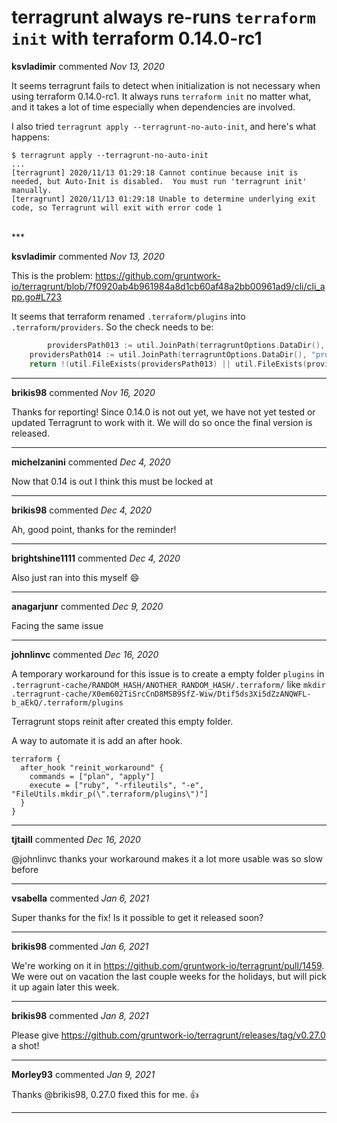 # terragrunt always re-runs `terraform init` with terraform 0.14.0-rc1

**ksvladimir** commented *Nov 13, 2020*

It seems terragrunt fails to detect when initialization is not necessary when using terraform 0.14.0-rc1. It always runs `terraform init` no matter what, and it takes a lot of time especially when dependencies are involved.

I also tried `terragrunt apply --terragrunt-no-auto-init`, and here's what happens:

```
$ terragrunt apply --terragrunt-no-auto-init
...
[terragrunt] 2020/11/13 01:29:18 Cannot continue because init is needed, but Auto-Init is disabled.  You must run 'terragrunt init' manually.
[terragrunt] 2020/11/13 01:29:18 Unable to determine underlying exit code, so Terragrunt will exit with error code 1
```
<br />
***


**ksvladimir** commented *Nov 13, 2020*

This is the problem: https://github.com/gruntwork-io/terragrunt/blob/7f0920ab4b961984a8d1cb60af48a2bb00961ad9/cli/cli_app.go#L723

It seems that terraform renamed `.terraform/plugins` into `.terraform/providers`. So the check needs to be:
```go
        providersPath013 := util.JoinPath(terragruntOptions.DataDir(), "plugins")
	providersPath014 := util.JoinPath(terragruntOptions.DataDir(), "providers")
	return !(util.FileExists(providersPath013) || util.FileExists(providersPath014))
```
***

**brikis98** commented *Nov 16, 2020*

Thanks for reporting! Since 0.14.0 is not out yet, we have not yet tested or updated Terragrunt to work with it. We will do so once the final version is released.
***

**michelzanini** commented *Dec 4, 2020*

Now that 0.14 is out I think this must be locked at
***

**brikis98** commented *Dec 4, 2020*

Ah, good point, thanks for the reminder!
***

**brightshine1111** commented *Dec 4, 2020*

Also just ran into this myself 😄 
***

**anagarjunr** commented *Dec 9, 2020*

Facing the same issue
***

**johnlinvc** commented *Dec 16, 2020*

A temporary workaround for this issue is to create a empty folder `plugins` in 
`.terragrunt-cache/RANDOM_HASH/ANOTHER_RANDOM_HASH/.terraform/`
like
`mkdir .terragrunt-cache/X0em602TiSrcCnD8MSB9SfZ-Wiw/Dtif5ds3Xi5dZzANQWFL-b_aEkQ/.terraform/plugins`

Terragrunt stops reinit after created this empty folder.

A way to automate it is add an after hook.
```
terraform {
  after_hook "reinit_workaround" {
    commands = ["plan", "apply"]
    execute = ["ruby", "-rfileutils", "-e", "FileUtils.mkdir_p(\".terraform/plugins\")"]
  }
}
```
***

**tjtaill** commented *Dec 16, 2020*

@johnlinvc thanks your workaround makes it a lot more usable was so slow before
***

**vsabella** commented *Jan 6, 2021*

Super thanks for the fix! Is it possible to get it released soon?
***

**brikis98** commented *Jan 6, 2021*

We're working on it in https://github.com/gruntwork-io/terragrunt/pull/1459. We were out on vacation the last couple weeks for the holidays, but will pick it up again later this week.
***

**brikis98** commented *Jan 8, 2021*

Please give https://github.com/gruntwork-io/terragrunt/releases/tag/v0.27.0 a shot!
***

**Morley93** commented *Jan 9, 2021*

Thanks @brikis98, 0.27.0 fixed this for me. 👍 
***

